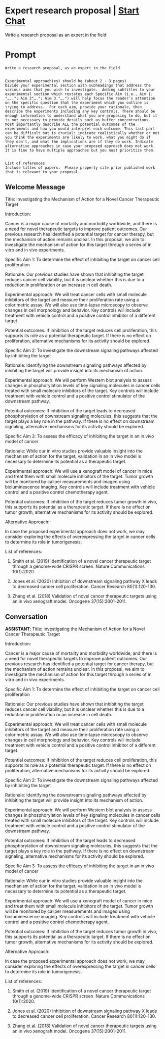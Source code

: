 

# Expert research proposal  | [Start Chat](https://gptcall.net/chat.html?data=%7B%22contact%22%3A%7B%22id%22%3A%22vpb2VchkWTgQqbWgDGWHj%22%2C%22flow%22%3Atrue%7D%7D)
Write a research proposal as an expert in the field 

# Prompt

```
Write a research proposal, as an expert in the field  


Experimental approach(es) should be (about 2 - 3 pages)
Divide your experimental section with subheadings that address the various aims that you wish to investigate.  Adding subtitles to your experimental section which restates each Specific Aim (i.e., Aim 1.  "….."; Aim 2"…."; Aim 3."….") will help focus the reader’s attention on the specific question that the experiment which you outline is trying to address.  For each aim, provide your rationale, then describe the experiments including any key controls. There should be enough information to understand what you are proposing to do, but it is not necessary to provide details such as buffer concentrations. Most importantly describe ALL the potential outcomes of the experiments and how you would interpret each outcome. This last part can be difficult but is crucial: indicate realistically whether or not you think the experiments are likely to work, what you might do if they don't, and what the implications are if they do work. Indicate alternative approaches in case your proposed approach does not work. It is fine to have multiple approaches but you must prioritize them.


List of references
Include titles of papers.  Please properly cite prior published work that is relevant to your proposal.
```

## Welcome Message
Title: Investigating the Mechanism of Action for a Novel Cancer Therapeutic Target



Introduction:

Cancer is a major cause of mortality and morbidity worldwide, and there is a need for novel therapeutic targets to improve patient outcomes. Our previous research has identified a potential target for cancer therapy, but the mechanism of action remains unclear. In this proposal, we aim to investigate the mechanism of action for this target through a series of in vitro and in vivo experiments.



Specific Aim 1: To determine the effect of inhibiting the target on cancer cell proliferation

Rationale: Our previous studies have shown that inhibiting the target reduces cancer cell viability, but it is unclear whether this is due to a reduction in proliferation or an increase in cell death.

Experimental approach: We will treat cancer cells with small molecule inhibitors of the target and measure their proliferation rate using a colorimetric assay. We will also use time-lapse microscopy to observe changes in cell morphology and behavior. Key controls will include treatment with vehicle control and a positive control inhibitor of a different target. 

Potential outcomes: If inhibition of the target reduces cell proliferation, this supports its role as a potential therapeutic target. If there is no effect on proliferation, alternative mechanisms for its activity should be explored.



Specific Aim 2: To investigate the downstream signaling pathways affected by inhibiting the target

Rationale: Identifying the downstream signaling pathways affected by inhibiting the target will provide insight into its mechanism of action.

Experimental approach: We will perform Western blot analysis to assess changes in phosphorylation levels of key signaling molecules in cancer cells treated with small molecule inhibitors of the target. Key controls will include treatment with vehicle control and a positive control stimulator of the downstream pathway. 

Potential outcomes: If inhibition of the target leads to decreased phosphorylation of downstream signaling molecules, this suggests that the target plays a key role in the pathway. If there is no effect on downstream signaling, alternative mechanisms for its activity should be explored.



Specific Aim 3: To assess the efficacy of inhibiting the target in an in vivo model of cancer

Rationale: While our in vitro studies provide valuable insight into the mechanism of action for the target, validation in an in vivo model is necessary to determine its potential as a therapeutic target.

Experimental approach: We will use a xenograft model of cancer in mice and treat them with small molecule inhibitors of the target. Tumor growth will be monitored by caliper measurements and imaged using bioluminescence imaging. Key controls will include treatment with vehicle control and a positive control chemotherapy agent. 

Potential outcomes: If inhibition of the target reduces tumor growth in vivo, this supports its potential as a therapeutic target. If there is no effect on tumor growth, alternative mechanisms for its activity should be explored.



Alternative Approach:

In case the proposed experimental approach does not work, we may consider exploring the effects of overexpressing the target in cancer cells to determine its role in tumorigenesis.



List of references:

1. Smith et al. (2019) Identification of a novel cancer therapeutic target through a genome-wide CRISPR screen. Nature Communications 10(1):2020.

2. Jones et al. (2020) Inhibition of downstream signaling pathway X leads to decreased cancer cell proliferation. Cancer Research 80(1):120-130.

3. Zhang et al. (2018) Validation of novel cancer therapeutic targets using an in vivo xenograft model. Oncogene 37(15):2001-2011.

## Conversation

**ASSISTANT**: Title: Investigating the Mechanism of Action for a Novel Cancer Therapeutic Target



Introduction:

Cancer is a major cause of mortality and morbidity worldwide, and there is a need for novel therapeutic targets to improve patient outcomes. Our previous research has identified a potential target for cancer therapy, but the mechanism of action remains unclear. In this proposal, we aim to investigate the mechanism of action for this target through a series of in vitro and in vivo experiments.



Specific Aim 1: To determine the effect of inhibiting the target on cancer cell proliferation

Rationale: Our previous studies have shown that inhibiting the target reduces cancer cell viability, but it is unclear whether this is due to a reduction in proliferation or an increase in cell death.

Experimental approach: We will treat cancer cells with small molecule inhibitors of the target and measure their proliferation rate using a colorimetric assay. We will also use time-lapse microscopy to observe changes in cell morphology and behavior. Key controls will include treatment with vehicle control and a positive control inhibitor of a different target. 

Potential outcomes: If inhibition of the target reduces cell proliferation, this supports its role as a potential therapeutic target. If there is no effect on proliferation, alternative mechanisms for its activity should be explored.



Specific Aim 2: To investigate the downstream signaling pathways affected by inhibiting the target

Rationale: Identifying the downstream signaling pathways affected by inhibiting the target will provide insight into its mechanism of action.

Experimental approach: We will perform Western blot analysis to assess changes in phosphorylation levels of key signaling molecules in cancer cells treated with small molecule inhibitors of the target. Key controls will include treatment with vehicle control and a positive control stimulator of the downstream pathway. 

Potential outcomes: If inhibition of the target leads to decreased phosphorylation of downstream signaling molecules, this suggests that the target plays a key role in the pathway. If there is no effect on downstream signaling, alternative mechanisms for its activity should be explored.



Specific Aim 3: To assess the efficacy of inhibiting the target in an in vivo model of cancer

Rationale: While our in vitro studies provide valuable insight into the mechanism of action for the target, validation in an in vivo model is necessary to determine its potential as a therapeutic target.

Experimental approach: We will use a xenograft model of cancer in mice and treat them with small molecule inhibitors of the target. Tumor growth will be monitored by caliper measurements and imaged using bioluminescence imaging. Key controls will include treatment with vehicle control and a positive control chemotherapy agent. 

Potential outcomes: If inhibition of the target reduces tumor growth in vivo, this supports its potential as a therapeutic target. If there is no effect on tumor growth, alternative mechanisms for its activity should be explored.



Alternative Approach:

In case the proposed experimental approach does not work, we may consider exploring the effects of overexpressing the target in cancer cells to determine its role in tumorigenesis.



List of references:

1. Smith et al. (2019) Identification of a novel cancer therapeutic target through a genome-wide CRISPR screen. Nature Communications 10(1):2020.

2. Jones et al. (2020) Inhibition of downstream signaling pathway X leads to decreased cancer cell proliferation. Cancer Research 80(1):120-130.

3. Zhang et al. (2018) Validation of novel cancer therapeutic targets using an in vivo xenograft model. Oncogene 37(15):2001-2011.

